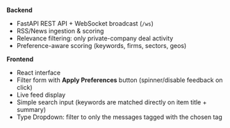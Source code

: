 **Backend**
  - FastAPI REST API + WebSocket broadcast (`/ws`)
  - RSS/News ingestion & scoring
  - Relevance filtering: only private-company deal activity
  - Preference-aware scoring (keywords, firms, sectors, geos)
  
**Frontend**
  - React interface
  - Filter form with **Apply Preferences** button (spinner/disable feedback on click)
  - Live feed display
  - Simple search input (keywords are matched directly on item title + summary)
  - Type Dropdown: filter to only the messages tagged with the chosen tag
